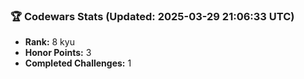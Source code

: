 ### 🏆 Codewars Stats (Updated: 2025-03-29 21:06:33 UTC)

- **Rank:** 8 kyu
- **Honor Points:** 3
- **Completed Challenges:** 1
